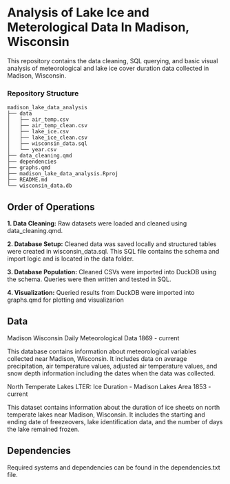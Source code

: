 # Analysis of Lake Ice and Meterological Data In Madison, Wisconsin

This repository contains the data cleaning, SQL querying, and basic visual analysis of meteorological and lake ice cover duration data collected in Madison, Wisconsin.

### Repository Structure
``` 
madison_lake_data_analysis
├── data
│   ├── air_temp.csv
│   ├── air_temp_clean.csv
│   ├── lake_ice.csv
│   ├── lake_ice_clean.csv
│   ├── wisconsin_data.sql
│   └── year.csv
├── data_cleaning.qmd
├── dependencies
├── graphs.qmd
├── madison_lake_data_analysis.Rproj
├── README.md
└── wisconsin_data.db
```

## Order of Operations

**1. Data Cleaning:** Raw datasets were loaded and cleaned using data_cleaning.qmd.

**2. Database Setup:** Cleaned data was saved locally and structured tables were created in wisconsin_data.sql. This SQL file contains the schema and import logic and is located in the data folder.

**3. Database Population:** Cleaned CSVs were imported into DuckDB using the schema. Queries were then written and tested in SQL.

**4. Visualization:** Queried results from DuckDB were imported into graphs.qmd for plotting and visualizarion
  

## Data

Madison Wisconsin Daily Meteorological Data 1869 - current

This database contains information about meteorological variables collected near Madison, Wisconsin. It includes data on average precipitation, air temperature values, adjusted air temperature values, and snow depth information including the dates when the data was collected. 


North Temperate Lakes LTER: Ice Duration - Madison Lakes Area 1853 - current

This dataset contains information about the duration of ice sheets on north temperate lakes near Madison, Wisconsin. It includes the starting and ending date of freezeovers, lake identification data, and the number of days the lake remained frozen.

## Dependencies

Required systems and dependencies can be found in the dependencies.txt file. 

